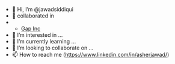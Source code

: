 - 👋 Hi, I’m @jawadsiddiqui
- 💞️ collaborated in 
- - [Gap Inc](https://www.gapinc.com/en-us/)
- 👀 I’m interested in ...
- 🌱 I’m currently learning ...
- 💞️ I’m looking to collaborate on ...
- 📫 How to reach me (https://www.linkedin.com/in/asherjawad/)

<!---
jawadsiddiqui/jawadsiddiqui is a ✨ special ✨ repository because its `README.md` (this file) appears on your GitHub profile.
You can click the Preview link to take a look at your changes.
--->
